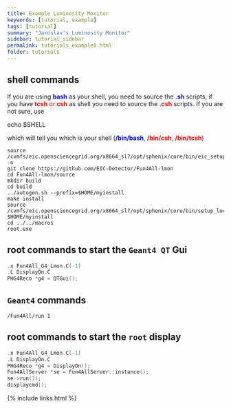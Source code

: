 ```yaml
---
title: Example Luminosity Monitor
keywords: [tutorial, example]
tags: [tutorial]
summary: "Jaroslav's Luminosity Monitor"
sidebar: tutorial_sidebar
permalink: tutorials_example0.html
folder: tutorials
---
```


## shell commands

If you are using <span style="color: blue;">**bash**</span> as your shell, you need to source the <span style="color: blue;">**.sh**</span> scripts, if you have <span style="color: red;">**tcsh** or **csh**</span> as shell you need to source the <span style="color: red;">**.csh**</span> scripts. If you are not sure, use

echo $SHELL

which will tell you which is your shell (<span style="color: blue;">**/bin/bash**</span>, <span style="color: red;">**/bin/csh**</span>, <span style="color: red;">**/bin/tcsh**</span>)



    source /cvmfs/eic.opensciencegrid.org/x8664_sl7/opt/sphenix/core/bin/eic_setup.sh -n
    git clone https://github.com/EIC-Detector/Fun4All-lmon
    cd Fun4All-lmon/source
    mkdir build
    cd build
    ../autogen.sh --prefix=$HOME/myinstall
    make install
    source /cvmfs/eic.opensciencegrid.org/x8664_sl7/opt/sphenix/core/bin/setup_local.sh $HOME/myinstall
    cd ../../macros
    root.exe


## root commands to start the `Geant4 QT` Gui

```cpp
.x Fun4All_G4_Lmon.C(-1)
.L DisplayOn.C
PHG4Reco *g4 = QTGui();
```
## `Geant4` commands

```
/Fun4All/run 1
```

## root commands to start the `root` display

```cpp
.x Fun4All_G4_Lmon.C(-1)
.L DisplayOn.C
PHG4Reco *g4 = DisplayOn();
Fun4AllServer *se = Fun4AllServer::instance();
se->run(1);
displaycmd();
```

{% include links.html %}


